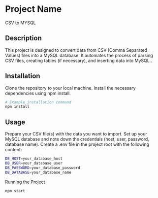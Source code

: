 # Project Name
CSV to MYSQL

## Description
This project is designed to convert data from CSV (Comma Separated Values) files into a MySQL database. It automates the process of parsing CSV files, creating tables (if necessary), and inserting data into MySQL..

## Installation
Clone the repository to your local machine.
Install the necessary dependencies using npm install.

```bash
# Example installation command
npm install

```
## Usage
Prepare your CSV file(s) with the data you want to import.
Set up your MySQL database and note down the credentials (host, user, password, database name).
Create a .env file in the project root with the following content:

```bash
DB_HOST=your_database_host
DB_USER=your_database_user
DB_PASSWORD=your_database_password
DB_DATABASE=your_database_name
```

Running the Project
```bash
npm start
```


